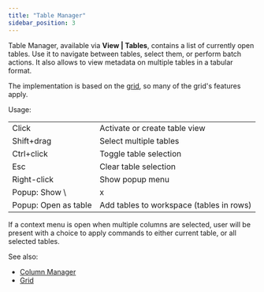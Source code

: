 ```yaml
---
title: "Table Manager"
sidebar_position: 3
---
```


Table Manager, available via **View | Tables**, contains a list of currently open tables. Use it to navigate between
tables, select them, or perform batch actions. It also allows to view metadata on multiple tables in a tabular format.

The implementation is based on the [grid](../../../visualize/viewers/grid.md), so many of the grid's features apply.

Usage:

|                      |                |
|----------------------|----------------|
| Click                | Activate or create table view   |
| Shift+drag           | Select multiple tables |
| Ctrl+click           | Toggle table selection |
| Esc                  | Clear table selection |
| Right-click          | Show popup menu |
| Popup: Show \        | x | Toggle visibility of the property "x" |
| Popup: Open as table | Add tables to workspace (tables in rows) |

If a context menu is open when multiple columns are selected, user will be present with a choice to apply commands to
either current table, or all selected tables.

See also:

* [Column Manager](column-manager.md)
* [Grid](../../../visualize/viewers/grid.md)
